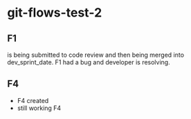 # git-flows-test-2

## F1
is being submitted to code review and then being merged into dev_sprint_date.
F1 had a bug and developer is resolving.

## F4
- F4 created
- still working F4
